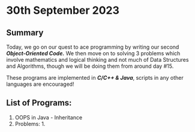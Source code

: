 # 30th September 2023

## Summary

Today, we go on our quest to ace programming by writing our second __*Object-Oriented Code.*__ We then move on to solving 3 problems which involve mathematics and logical thinking and not much of Data Structures and Algorithms, though we will be doing them from around day #15.

These programs are implemented in __*C/C++ & Java*__, scripts in any other languages are encouraged!

## List of Programs:

1. OOPS in Java - Inheritance
2. Problems:
   1. 